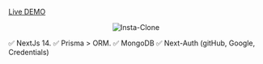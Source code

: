 [Live DEMO](https://blog.rene-huber.site/posts)


<p align="center">
  <img src="https://raw.githubusercontent.com/rene-huber/final_project/main/OPTY431.png" alt="Insta-Clone">
</p>


✅ NextJs 14.
✅ Prisma > ORM.
✅ MongoDB
✅ Next-Auth (gitHub, Google, Credentials)
